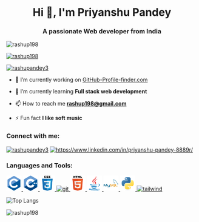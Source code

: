 <h1 align="center">Hi 👋, I'm Priyanshu Pandey</h1>
<h3 align="center">A passionate Web developer from India</h3>

<p align="left"> <img src="https://komarev.com/ghpvc/?username=rashup198&label=Profile%20views&color=0e75b6&style=flat" alt="rashup198" /> </p>

<p align="left"> <a href="https://github.com/ryo-ma/github-profile-trophy"><img src="https://github-profile-trophy.vercel.app/?username=rashup198" alt="rashup198" /></a> </p>

<p align="left"> <a href="https://twitter.com/rashupandey3" target="blank"><img src="https://img.shields.io/twitter/follow/rashupandey3?logo=twitter&style=for-the-badge" alt="rashupandey3" /></a> </p>

- 🔭 I’m currently working on [GitHub-Profile-finder.com]([https://rashup198.github.io/mycycle/](https://github-profile-finder12.netlify.app/))

- 🌱 I’m currently learning **Full stack web development**

- 📫 How to reach me **rashup198@gmail.com**

- ⚡ Fun fact **I like soft music**

<h3 align="left">Connect with me:</h3>
<p align="left">
<a href="https://twitter.com/rashupandey3" target="blank"><img align="center" src="https://raw.githubusercontent.com/rahuldkjain/github-profile-readme-generator/master/src/images/icons/Social/twitter.svg" alt="rashupandey3" height="30" width="40" /></a>
<a href="https://linkedin.com/in/https://www.linkedin.com/in/priyanshu-pandey-8889r/" target="blank"><img align="center" src="https://raw.githubusercontent.com/rahuldkjain/github-profile-readme-generator/master/src/images/icons/Social/linked-in-alt.svg" alt="https://www.linkedin.com/in/priyanshu-pandey-8889r/" height="30" width="40" /></a>
</p>

<h3 align="left">Languages and Tools:</h3>
 <a href="https://www.cprogramming.com/" target="_blank" rel="noreferrer"> <img src="https://raw.githubusercontent.com/devicons/devicon/master/icons/c/c-original.svg" alt="c" width="40" height="40"/> </a> <a href="https://www.w3schools.com/cpp/" target="_blank" rel="noreferrer"> <img src="https://raw.githubusercontent.com/devicons/devicon/master/icons/cplusplus/cplusplus-original.svg" alt="cplusplus" width="40" height="40"/> </a> <a href="https://www.w3schools.com/css/" target="_blank" rel="noreferrer"> <img src="https://raw.githubusercontent.com/devicons/devicon/master/icons/css3/css3-original-wordmark.svg" alt="css3" width="40" height="40"/> </a> <a href="https://git-scm.com/" target="_blank" rel="noreferrer"> <img src="https://www.vectorlogo.zone/logos/git-scm/git-scm-icon.svg" alt="git" width="40" height="40"/> </a> <a href="https://www.w3.org/html/" target="_blank" rel="noreferrer"> <img src="https://raw.githubusercontent.com/devicons/devicon/master/icons/html5/html5-original-wordmark.svg" alt="html5" width="40" height="40"/> </a> <a href="https://www.java.com" target="_blank" rel="noreferrer"> <img src="https://raw.githubusercontent.com/devicons/devicon/master/icons/java/java-original.svg" alt="java" width="40" height="40"/> </a> <a href="https://www.mysql.com/" target="_blank" rel="noreferrer"> <img src="https://raw.githubusercontent.com/devicons/devicon/master/icons/mysql/mysql-original-wordmark.svg" alt="mysql" width="40" height="40"/> </a> <a href="https://www.python.org" target="_blank" rel="noreferrer"> <img src="https://raw.githubusercontent.com/devicons/devicon/master/icons/python/python-original.svg" alt="python" width="40" height="40"/> </a> <a href="https://redux.js.org" target="_blank" rel="noreferrer">
  <a href="https://tailwindcss.com/" target="_blank" rel="noreferrer"> <img src="https://www.vectorlogo.zone/logos/tailwindcss/tailwindcss-icon.svg" alt="tailwind" width="40" height="40"/> </a> </p>
  
![Top Langs](https://github-readme-stats.vercel.app/api/top-langs/?username=rashup198&layout=compact)

<p><img align="center" src="https://github-readme-streak-stats.herokuapp.com/?user=rashup198&" alt="rashup198" /></p>
